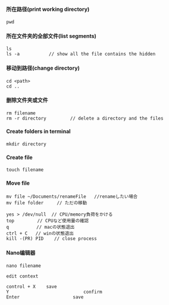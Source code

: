 #### 所在路径(print working directory)

```
pwd
```



#### 所在文件夹的全部文件(list segments)

```
ls
ls -a			// show all the file contains the hidden
```



#### 移动到路径(change directory)

```
cd <path>
cd ..
```



#### 删除文件夹或文件

```
rm filename
rm -r directory			// delete a directory and the files
```



#### Create folders in terminal

```
mkdir directory
```



#### Create file 

```
touch filename
```



#### Move file

```
mv file ~/Documents/renameFile   //renameしたい場合
mv file folder　　　// ただの移動
```





```
yes > /dev/null  // CPU/memory負荷をかける
top 　　　　 // CPUなど使用量の確認
q       　　// macの状態退出
ctrl + C   // winの状態退出
kill -(PR) PID    // close process 
```

 







#### Nano编辑器

```
nano filename

edit context

control + X    save
Y							 confirm
Enter					 save
```



